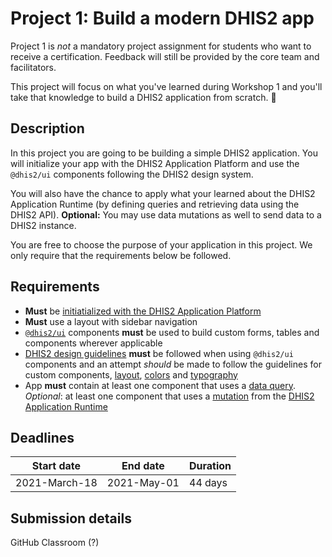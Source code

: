 # Project 1: Build a modern DHIS2 app

Project 1 is _not_ a mandatory project assignment for
students who want to receive a certification. Feedback will still be provided by the core team and facilitators.  

This project will focus on what you've learned during Workshop 1 and you'll take that knowledge to build a DHIS2 application from scratch. 🎊

## Description

In this project you are going to be building a simple DHIS2 application. You will initialize your app with the DHIS2 Application Platform and use the `@dhis2/ui` components following the DHIS2 design system. 

You will also have the chance to apply what your learned about the DHIS2 Application Runtime (by defining queries and retrieving data using the DHIS2 API). **Optional:** You may use data mutations as well to send data to a DHIS2 instance. 

You are free to choose the purpose of your application in this project. We only require that the requirements below be followed.

## Requirements

- **Must** be [initiatialized with the DHIS2 Application
  Platform](https://platform.dhis2.nu/#/scripts/init)
- **Must** use a layout with sidebar navigation
- [`@dhis2/ui`](https://ui.dhis2.nu/#/getting-started) components **must**
  be used to build custom forms, tables and components wherever applicable 
- [DHIS2 design guidelines](https://github.com/dhis2/design-system)
  **must** be followed when using `@dhis2/ui` components and an
  attempt _should_ be made to follow the guidelines for custom
  components,
  [layout](https://github.com/dhis2/design-system/blob/master/principles/spacing-alignment.md),
  [colors](https://github.com/dhis2/design-system/blob/master/principles/color.md)
  and
  [typography](https://github.com/dhis2/design-system/blob/master/principles/typography.md)
- App **must** contain at least one component that uses a [data
  query](https://runtime.dhis2.nu/#/hooks/useDataQuery). _Optional_: at least
  one component that uses a
  [mutation](https://runtime.dhis2.nu/#/hooks/useDataMutation) from
  the [DHIS2 Application
  Runtime](https://runtime.dhis2.nu/#/getting-started)

## Deadlines
| Start date   | End date       | Duration |
|--------------|----------------|-----------
| 2021-March-18| 2021-May-01    | 44 days  |

## Submission details 

<!-- TODO - ADD INFO -->
GitHub Classroom (?)
  
